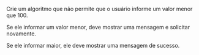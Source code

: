 Crie um algoritmo que não permite que o usuário informe um valor menor que 100.

Se ele informar um valor menor, deve mostrar uma mensagem e solicitar novamente.

Se ele informar maior, ele deve mostrar uma mensagem de sucesso.